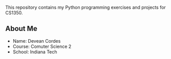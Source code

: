 This repository contains my Python programming exercises and projects for CS1350.

## About Me
- Name: Devean Cordes
- Course: Comuter Science 2
- School: Indiana Tech